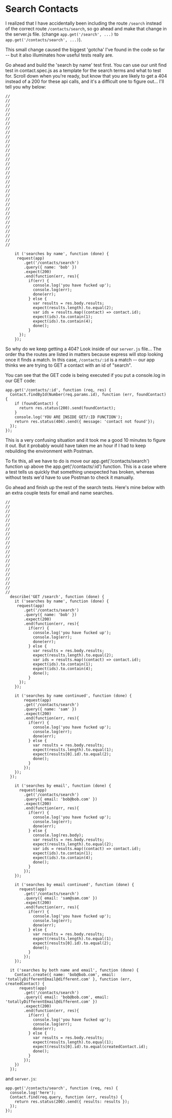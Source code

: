 # Search Contacts

I realized that I have accidentally been including the route `/search` instead of the correct route `/contacts/search`, so go ahead and make that change in the server.js file.  (change `app.get('/search', ...)` to `app.get('/contacts/search', ...)`).

This small change caused the biggest 'gotcha' I've found in the code so far -- but it also illuminates how useful tests really are.

Go ahead and build the 'search by name' test first.  You can use our unit find test in contact.spec.js as a template for the search terms and what to test for.  Scroll down when you're ready, but know that you are likely to get a 404 instead of a 200 for these api calls, and it's a difficult one to figure out...  I'll tell you why below:

```
//
//
//
//
//
//
//
//
//
//
//
//
//
//
//
//
//
//
//
//
//
//
//
//
//
//
//
//
//
//
//
//
//
//

    it ('searches by name', function (done) {
     request(app)
        .get('/contacts/search')
        .query({ name: 'bob' })
        .expect(200)
        .end(function(err, res){
          if(err) {
            console.log('you have fucked up');
            console.log(err);
            done(err);
          } else {
            var results = res.body.results;
            expect(results.length).to.equal(2);
            var ids = results.map((contact) => contact.id);
            expect(ids).to.contain(1);
            expect(ids).to.contain(4);
            done();
          }
      });
    });
```

So why do we keep getting a 404?  Look inside of our `server.js` file... The order tha the routes are listed in matters because express will stop looking once it finds a match.  In this case, `/contacts/:id` is a match -- our app thinks we are trying to GET a contact with an id of "search".

You can see that the GET code is being executed if you put a console.log in our GET code:
```
app.get('/contacts/:id', function (req, res) {
  Contact.findById(Number(req.params.id), function (err, foundContact) {
    if (foundContact) {
      return res.status(200).send(foundContact);
    }
    console.log('YOU ARE INSIDE GET/:ID FUNCTION');
    return res.status(404).send({ message: 'contact not found'});
  });
});
```

This is a very confusing situation and it took me a good 10 minutes to figure it out.  But it probably would have taken me an hour if I had to keep rebuilding the environment with Postman.

To fix this, all we have to do is move our app.get('/contacts/search') function up above the app.get('/contacts/:id') function.  This is a case where a test tells us quickly that something unexpected has broken, whereas without tests we'd have to use Postman to check it manually.

Go ahead and finish up the rest of the search tests.  Here's mine below with an extra couple tests for email and name searches.
```
//
//
//
//
//
//
//
//
//
//
//
//
//
//
//
//
//
//
//
//
//
  describe('GET /search', function (done) {
    it ('searches by name', function (done) {
     request(app)
        .get('/contacts/search')
        .query({ name: 'bob' })
        .expect(200)
        .end(function(err, res){
          if(err) {
            console.log('you have fucked up');
            console.log(err);
            done(err);
          } else {
            var results = res.body.results;
            expect(results.length).to.equal(2);
            var ids = results.map((contact) => contact.id);
            expect(ids).to.contain(1);
            expect(ids).to.contain(4);
            done();
          }
      });
    });

    it ('searches by name continued', function (done) {
        request(app)
        .get('/contacts/search')
        .query({ name: 'sam' })
        .expect(200)
        .end(function(err, res){
          if(err) {
            console.log('you have fucked up');
            console.log(err);
            done(err);
          } else {
            var results = res.body.results;
            expect(results.length).to.equal(1);
            expect(results[0].id).to.equal(2);
            done();
          }
        });
    });
  });

    it ('searches by email', function (done) {
      request(app)
        .get('/contacts/search')
        .query({ email: 'bob@bob.com' })
        .expect(200)
        .end(function(err, res){
          if(err) {
            console.log('you have fucked up');
            console.log(err);
            done(err);
          } else {
            console.log(res.body);
            var results = res.body.results;
            expect(results.length).to.equal(2);
            var ids = results.map((contact) => contact.id);
            expect(ids).to.contain(1);
            expect(ids).to.contain(4);
            done();
          }
        });
    });

    it ('searches by email continued', function (done) {
      request(app)
        .get('/contacts/search')
        .query({ email: 'sam@sam.com' })
        .expect(200)
        .end(function(err, res){
          if(err) {
            console.log('you have fucked up');
            console.log(err);
            done(err);
          } else {
            var results = res.body.results;
            expect(results.length).to.equal(1);
            expect(results[0].id).to.equal(2);
            done();
          }
        });
    });

  it ('searches by both name and email', function (done) {
    Contact.create({ name: 'bob@bob.com', email: 'totallyDifferentEmail@different.com' }, function (err, createdContact) {
      request(app)
        .get('/contacts/search')
        .query({ email: 'bob@bob.com', email: 'totallyDifferentEmail@different.com' })
        .expect(200)
        .end(function(err, res){
          if(err) {
            console.log('you have fucked up');
            console.log(err);
            done(err);
          } else {
            var results = res.body.results;
            expect(results.length).to.equal(1);
            expect(results[0].id).to.equal(createdContact.id);
            done();
          }
        });
    })
  });
```
and `server.js`:
```
app.get('/contacts/search', function (req, res) {
  console.log('here');
  Contact.find(req.query, function (err, results) {
    return res.status(200).send({ results: results });
  });
});
```